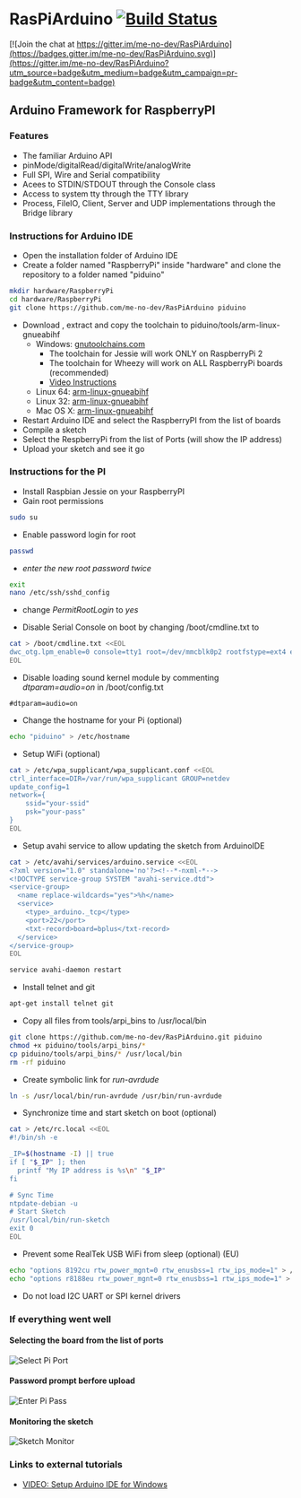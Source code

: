 # RasPiArduino [![Build Status](https://travis-ci.org/me-no-dev/RasPiArduino.svg?branch=master)](https://travis-ci.org/me-no-dev/RasPiArduino)

[![Join the chat at https://gitter.im/me-no-dev/RasPiArduino](https://badges.gitter.im/me-no-dev/RasPiArduino.svg)](https://gitter.im/me-no-dev/RasPiArduino?utm_source=badge&utm_medium=badge&utm_campaign=pr-badge&utm_content=badge)

## Arduino Framework for RaspberryPI
### Features
- The familiar Arduino API
- pinMode/digitalRead/digitalWrite/analogWrite
- Full SPI, Wire and Serial compatibility
- Acees to STDIN/STDOUT through the Console class
- Access to system tty through the TTY library
- Process, FileIO, Client, Server and UDP implementations through the Bridge library

### Instructions for Arduino IDE
* Open the installation folder of Arduino IDE
* Create a folder named "RaspberryPi" inside "hardware" and clone the repository to a folder named "piduino"
```bash
mkdir hardware/RaspberryPi
cd hardware/RaspberryPi
git clone https://github.com/me-no-dev/RasPiArduino piduino
```
* Download , extract and copy the toolchain to piduino/tools/arm-linux-gnueabihf
  - Windows: [gnutoolchains.com](http://gnutoolchains.com/raspberry/)
    * The toolchain for Jessie will work ONLY on RaspberryPi 2
    * The toolchain for Wheezy will work on ALL RaspberryPi boards (recommended)
    * [Video Instructions](https://www.youtube.com/watch?v=lZvhtfUlY8Y)
  - Linux 64: [arm-linux-gnueabihf](https://github.com/me-no-dev/RasPiArduino/releases/download/0.0.1/arm-linux-gnueabihf-linux64.tar.gz)
  - Linux 32: [arm-linux-gnueabihf](https://github.com/me-no-dev/RasPiArduino/releases/download/0.0.1/arm-linux-gnueabihf-linux32.tar.gz)
  - Mac OS X: [arm-linux-gnueabihf](https://github.com/me-no-dev/RasPiArduino/releases/download/0.0.1/arm-linux-gnueabihf-osx.tar.gz)
* Restart Arduino IDE and select the RaspberryPI from the list of boards
* Compile a sketch
* Select the RespberryPi from the list of Ports (will show the IP address)
* Upload your sketch and see it go


### Instructions for the PI
* Install Raspbian Jessie on your RaspberryPI
* Gain root permissions
```bash
sudo su
```

* Enable password login for root
```bash
passwd
```
- _enter the new root password twice_
```bash
exit
nano /etc/ssh/sshd_config
```
- change _PermitRootLogin_ to _yes_

* Disable Serial Console on boot by changing /boot/cmdline.txt to
```bash
cat > /boot/cmdline.txt <<EOL
dwc_otg.lpm_enable=0 console=tty1 root=/dev/mmcblk0p2 rootfstype=ext4 elevator=deadline fsck.repair=yes rootwait
EOL
```

* Disable loading sound kernel module by commenting _dtparam=audio=on_ in /boot/config.txt
```
#dtparam=audio=on
```

* Change the hostname for your Pi (optional)
```bash
echo "piduino" > /etc/hostname
```

* Setup WiFi (optional)
```bash
cat > /etc/wpa_supplicant/wpa_supplicant.conf <<EOL
ctrl_interface=DIR=/var/run/wpa_supplicant GROUP=netdev
update_config=1
network={
    ssid="your-ssid"
    psk="your-pass"
}
EOL
```

* Setup avahi service to allow updating the sketch from ArduinoIDE
```bash
cat > /etc/avahi/services/arduino.service <<EOL
<?xml version="1.0" standalone='no'?><!--*-nxml-*-->
<!DOCTYPE service-group SYSTEM "avahi-service.dtd">
<service-group>
  <name replace-wildcards="yes">%h</name>
  <service>
    <type>_arduino._tcp</type>
    <port>22</port>
    <txt-record>board=bplus</txt-record>
  </service>
</service-group>
EOL

service avahi-daemon restart
```

* Install telnet and git
```bash
apt-get install telnet git
```

* Copy all files from tools/arpi_bins to /usr/local/bin
```bash
git clone https://github.com/me-no-dev/RasPiArduino.git piduino
chmod +x piduino/tools/arpi_bins/*
cp piduino/tools/arpi_bins/* /usr/local/bin
rm -rf piduino
```

* Create symbolic link for _run-avrdude_
```bash
ln -s /usr/local/bin/run-avrdude /usr/bin/run-avrdude
```

* Synchronize time and start sketch on boot (optional)
```bash
cat > /etc/rc.local <<EOL
#!/bin/sh -e

_IP=$(hostname -I) || true
if [ "$_IP" ]; then
  printf "My IP address is %s\n" "$_IP"
fi

# Sync Time
ntpdate-debian -u
# Start Sketch
/usr/local/bin/run-sketch
exit 0
EOL
```

* Prevent some RealTek USB WiFi from sleep (optional) (EU)
```bash
echo "options 8192cu rtw_power_mgnt=0 rtw_enusbss=1 rtw_ips_mode=1" > /etc/modprobe.d/8192cu.conf
echo "options r8188eu rtw_power_mgnt=0 rtw_enusbss=1 rtw_ips_mode=1" > /etc/modprobe.d/r8188eu.conf
```

* Do not load I2C UART or SPI kernel drivers


### If everything went well
#### Selecting the board from the list of ports
![Select Pi Port](doc/pi_select.png)

#### Password prompt berfore upload
![Enter Pi Pass](doc/pi_pass.png)

#### Monitoring the sketch
![Sketch Monitor](doc/pi_monitor.png)


### Links to external tutorials
* [VIDEO: Setup Arduino IDE for Windows](https://www.youtube.com/watch?v=lZvhtfUlY8Y)
